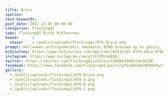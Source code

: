 ```yaml
---
title: Bryce
species: 
text-keywords: 
post_date: 2022-11-05 00:00:00
categories: FlockingAI
tags: FlockingAI Birds MidJourney 
header      :
  teaser    : /public/uploads/flockingai/076-bryce.png
prompt: Halloween anthropomorphic seedeater BIRD dressed up as ghosts, fantasy painting, pretty and expressive eyes, vivid colors, BirdPunk, pastelpunk, elegant, mythical, ethereal, intricate, elaborate, hyperrealism, hyper detailed, strong expressiveness and emotionality, 8K, Ultra Realistic, high octane
midjourney: https://www.midjourney.com/app/jobs/82d35cd3-6174-46c4-bf8b-0e3dc813690b
instagram: https://www.instagram.com/p/CklPRzmoB3E/
twitter: https://twitter.com/FlockingAI/status/1588893908519436288
facebook: https://www.facebook.com/FlockingAI/posts/pfbid0nbQhdR9QUPprufS5pUZfCE6c44WeJUrfnHG6Y8cDyW9qDcaR6vVbQ7MnZnv9JNBl
gallery: 
  - /public/uploads/flockingai/076-bryce.png
  - /public/uploads/flockingai/076-a.png
  - /public/uploads/flockingai/076-b.png
  - /public/uploads/flockingai/076-c.png
---
```

